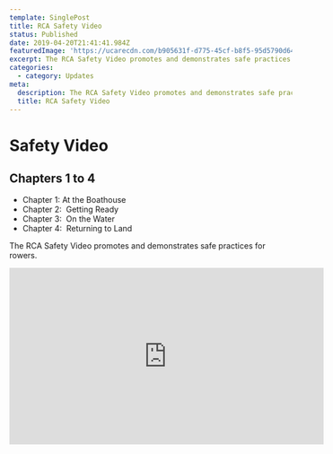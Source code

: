```yaml
---
template: SinglePost
title: RCA Safety Video
status: Published
date: 2019-04-20T21:41:41.984Z
featuredImage: 'https://ucarecdn.com/b905631f-d775-45cf-b8f5-95d5790d647b/'
excerpt: The RCA Safety Video promotes and demonstrates safe practices for rowers.
categories:
  - category: Updates
meta:
  description: The RCA Safety Video promotes and demonstrates safe practices for rowers.
  title: RCA Safety Video
---
```

# Safety Video

## Chapters 1 to 4

* Chapter 1: At the Boathouse
* Chapter 2:  Getting Ready
* Chapter 3:  On the Water
* Chapter 4:  Returning to Land

The RCA Safety Video promotes and demonstrates safe practices for rowers.

<iframe width="560" height="315" src="https://www.youtube.com/embed/vVOCsfJna3Q" frameborder="0" allow="accelerometer; autoplay; encrypted-media; gyroscope; picture-in-picture" allowfullscreen></iframe>
